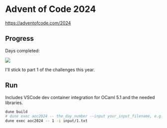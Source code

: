 # Advent of Code 2024

https://adventofcode.com/2024

## Progress
Days completed:

![](https://geps.dev/progress/24)

I'll stick to part 1 of the challenges this year.

## Run
Includes VSCode dev container integration for OCaml 5.1 and the needed libraries.

```bash
dune build
# dune exec aoc2024 -- the_day_number --input your_input_filename, e.g.:
dune exec aoc2024 -- 1 -i input/1.txt
```
